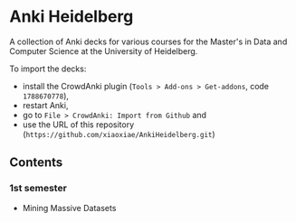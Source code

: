 # Anki Heidelberg
A collection of Anki decks for various courses for the Master's in Data and Computer Science at the University of Heidelberg.

To import the decks:
- install the CrowdAnki plugin (`Tools > Add-ons > Get-addons`, code `1788670778`),
- restart Anki,
- go to `File > CrowdAnki: Import from Github` and
- use the URL of this repository (`https://github.com/xiaoxiae/AnkiHeidelberg.git`)

## Contents

### 1st semester
- Mining Massive Datasets
